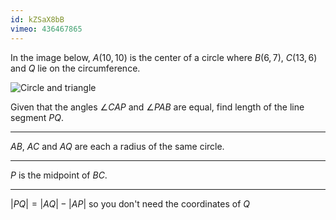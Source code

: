 ```yaml
---
id: kZSaX8bB
vimeo: 436467865
---
```


In the image below, $A(10,10)$ is the center of a circle where $B(6,7),$ $C(13,6)$ and $Q$ lie on the circumference.

![Circle and triangle](/img/learn/geom-02.svg)

Given that the angles $\angle CAP$ and $\angle PAB$ are equal, find length of the line segment $PQ$.

---

$AB$, $AC$ and $AQ$ are each a radius of the same circle.

---

$P$ is the midpoint of $BC.$

---

$|PQ| = |AQ| - |AP|$ so you don't need the coordinates of $Q$
